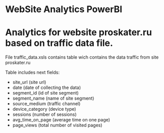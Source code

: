 # WebSite Analytics PowerBI
# Analytics for website proskater.ru based on traffic data file.

File traffic_data.xsls contains table wich contains the data traffic from site proskater.ru

Table includes next fields: 
- site_url (site url)
- date (date of collecting the data)
- segment_id (id of site segment)
- segment_name (name of site segment)
- source_medium (traffic channel)
- device_category (device type)
- sessions (number of sessions)
- avg_time_on_page (average time on one page)
- page_views (total number of visited pages)

